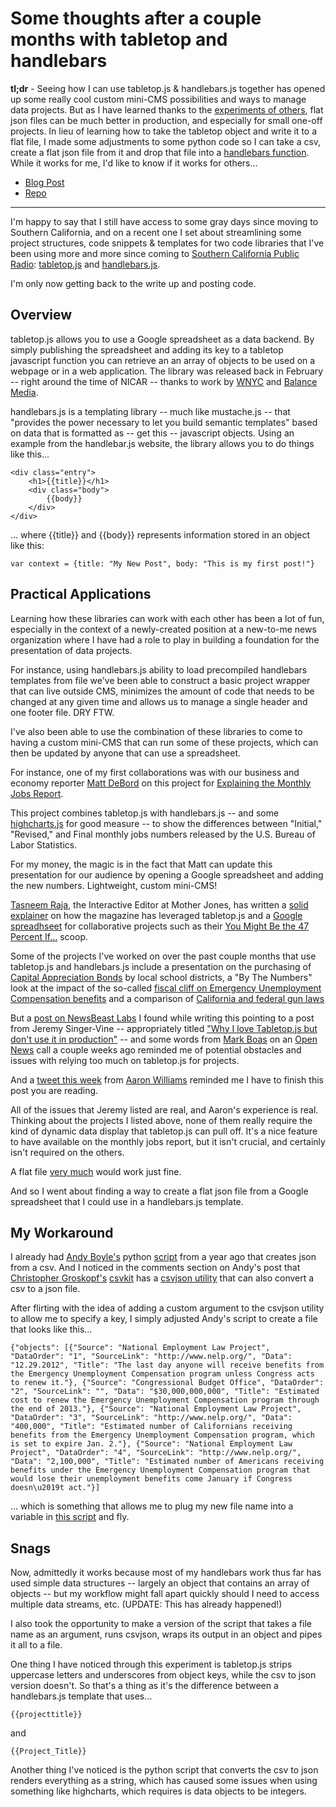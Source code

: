 # Some thoughts after a couple months with tabletop and handlebars

**tl;dr** - Seeing how I can use tabletop.js & handlebars.js together has opened up some really cool custom mini-CMS possibilities and ways to manage data projects. But as I have learned thanks to the [experiments of others](https://twitter.com/brianboyer/status/233201509842710528), flat json files can be much better in production, and especially for small one-off projects. In lieu of learning how to take the tabletop object and write it to a flat file, I made some adjustments to some python code so I can take a csv, create a flat json file from it and drop that file into a [handlebars function](https://gist.github.com/3230081). While it works for me, I'd like to know if it works for others…

- [Blog Post](http://www.chrislkeller.com/some-thoughts-after-a-couple-months-with-tabl)
- [Repo](https://gist.github.com/4700210)

----

I'm happy to say that I still have access to some gray days since moving to Southern California, and on a recent one I set about streamlining some project structures, code snippets & templates for two code libraries that I've been using more and more since coming to [Southern California Public Radio](http://www.scpr.org/): [tabletop.js](https://github.com/jsoma/tabletop) and [handlebars.js](http://handlebarsjs.com/).

I'm only now getting back to the write up and posting code.

## Overview

tabletop.js allows you to use a Google spreadsheet as a data backend. By simply publishing the spreadsheet and adding its key to a tabletop javascript function you can retrieve an an array of objects to be used on a webpage or in a web application. The library was released back in February -- right around the time of NICAR -- thanks to work by [WNYC](http://datanews.tumblr.com/) and [Balance Media](http://www.builtbybalance.com/).

handlebars.js is a templating library -- much like mustache.js -- that "provides the power necessary to let you build semantic templates" based on data that is formatted as -- get this -- javascript objects. Using an example from the handlebar.js website, the library allows you to do things like this...

	<div class="entry">
		<h1>{{title}}</h1>
		<div class="body">
			{{body}}
		</div>
	</div>

… where {{title}} and {{body}} represents information stored in an object like this:

	var context = {title: "My New Post", body: "This is my first post!"}

## Practical Applications

Learning how these libraries can work with each other has been a lot of fun, especially in the context of a newly-created position at a new-to-me news organization where I have had a role to play in building a foundation for the presentation of data projects.

For instance, using handlebars.js ability to load precompiled handlebars templates from file we've been able to construct a basic project wrapper that can live outside CMS, minimizes the amount of code that needs to be changed at any given time and allows us to manage a single header and one footer file. DRY FTW.

I've also been able to use the combination of these libraries to come to having a custom mini-CMS that can run some of these projects, which can then be updated by anyone that can use a spreadsheet.

For instance, one of my first collaborations was with our business and economy reporter [Matt DeBord](http://www.scpr.org/about/people/staff/matthew-debord) on this project for [Explaining the Monthly Jobs Report](http://www.scpr.org/blogs/economy/2012/12/07/11444/november-job-report/).

This project combines tabletop.js with handlebars.js -- and some [highcharts.js](http://www.highcharts.com/) for good measure -- to show the differences between "Initial," "Revised," and Final monthly jobs numbers released by the U.S. Bureau of Labor Statistics.

For my money, the magic is in the fact that Matt can update this presentation for our audience by opening a Google spreadsheet and adding the new numbers. Lightweight, custom mini-CMS!

[Tasneem Raja](https://twitter.com/tasneemraja), the Interactive Editor at Mother Jones, has written a [solid explainer](http://www.ire.org/blog/on-the-road/2012/09/21/behind-story-mother-jones-and-47-percent/) on how the magazine has leveraged tabletop.js and a [Google spreadhseet](https://docs.google.com/spreadsheet/ccc?key=0AiK02J6OppqxdFVxTEJBLXpqcWZKNVJsRFFZdkNESGc#gid=0) for collaborative projects such as their [You Might Be the 47 Percent If…](http://www.motherjones.com/politics/2012/09/charts-47-percent-romney-tax-data) scoop.

Some of the projects I've worked on over the past couple months that use tabletop.js and handlebars.js include a presentation on the purchasing of [Capital Appreciation Bonds](http://projects.scpr.org/static/interactives/capital-appreciation-bonds/) by local school districts, a "By The Numbers" look at the impact of the so-called [fiscal cliff on Emergency Unemployment Compensation benefits](http://projects.scpr.org/static/interactives/unemployment-compensation/) and a comparison of [California and federal gun laws](http://projects.scpr.org/static/charts/gun-laws/)

But a [post on NewsBeast Labs](http://newsbeastlabs.tumblr.com/post/37641296435/google-docs-miso-powered-apps-a-note-on) I found while writing this pointing to a post from Jeremy Singer-Vine  -- appropriately titled ["Why I love Tabletop.js but don't use it in production"](https://gist.github.com/3295633) -- and some words from [Mark Boas](https://twitter.com/maboa) on an [Open News](http://www.mozillaopennews.org/) call a couple weeks ago reminded me of potential obstacles and issues with relying too much on tabletop.js for projects.

And a [tweet this week](https://twitter.com/aboutaaron/status/289469005008338945) from [Aaron Williams](https://twitter.com/aboutaaron) reminded me I have to finish this post you are reading.

All of the issues that Jeremy listed are real, and Aaron's experience is real. Thinking about the projects I listed above, none of them really require the kind of dynamic data display that tabletop.js can pull off. It's a nice feature to have available on the monthly jobs report, but it isn't crucial, and certainly isn't required on the others.

A flat file [very much](https://docs.google.com/presentation/embed?id=1IybYcc0eVL-Rchm7lEQNwrM-AHRfr_M8ewfGYYNjeu8&start=false&loop=false&delayms=3000#slide=id.p) would work just fine.

And so I went about finding a way to create a flat json file from a Google spreadsheet that I could use in a handlebars.js template.

## My Workaround

I already had [Andy Boyle's](https://twitter.com/andymboyle) python [script](http://www.andymboyle.com/2011/11/02/quick-csv-to-json-parser-in-python/) from a year ago that creates json from a csv. And I noticed in the comments section on Andy's post that [Christopher Groskopf's](https://twitter.com/onyxfish) [csvkit](http://csvkit.readthedocs.org/en/latest/) has a [csvjson utility](http://csvkit.readthedocs.org/en/latest/scripts/csvjson.html) that can also convert a csv to a json file.

After flirting with the idea of adding a custom argument to the csvjson utility to allow me to specify a key, I simply adjusted Andy's script to create a file that looks like this…

	{"objects": [{"Source": "National Employment Law Project", "DataOrder": "1", "SourceLink": "http://www.nelp.org/", "Data": "12.29.2012", "Title": "The last day anyone will receive benefits from the Emergency Unemployment Compensation program unless Congress acts to renew it."}, {"Source": "Congressional Budget Office", "DataOrder": "2", "SourceLink": "", "Data": "$30,000,000,000", "Title": "Estimated cost to renew the Emergency Unemployment Compensation program through the end of 2013."}, {"Source": "National Employment Law Project", "DataOrder": "3", "SourceLink": "http://www.nelp.org/", "Data": "400,000", "Title": "Estimated number of Californians receiving benefits from the Emergency Unemployment Compensation program, which is set to expire Jan. 2."}, {"Source": "National Employment Law Project", "DataOrder": "4", "SourceLink": "http://www.nelp.org/", "Data": "2,100,000", "Title": "Estimated number of Americans receiving benefits under the Emergency Unemployment Compensation program that would lose their unemployment benefits come January if Congress doesn\u2019t act."}]

… which is something that allows me to plug my new file name into a variable in [this script](https://gist.github.com/raw/3230081/31abdbfb3f4746f8fb761d196dcfa81cdd38184d/data-script.js) and fly.

## Snags

Now, admittedly it works because most of my handlebars work thus far has used simple data structures -- largely an object that contains an array of objects -- but my workflow might fall apart quickly should I need to access multiple data streams, etc. (UPDATE: This has already happened!)

I also took the opportunity to make a version of the script that takes a file name as an argument, runs csvjson, wraps its output in an object and pipes it all to a file.

One thing I have noticed through this experiment is tabletop.js strips uppercase letters and underscores from object keys, while the csv to json version doesn't. So that's a thing as it's the difference between a handlebars.js template that uses…

	{{projecttitle}}

and

	{{Project_Title}}

Another thing I've noticed is the python script that converts the csv to json renders everything as a string, which has caused some issues when using something like highcharts, which requires is data objects to be integers.